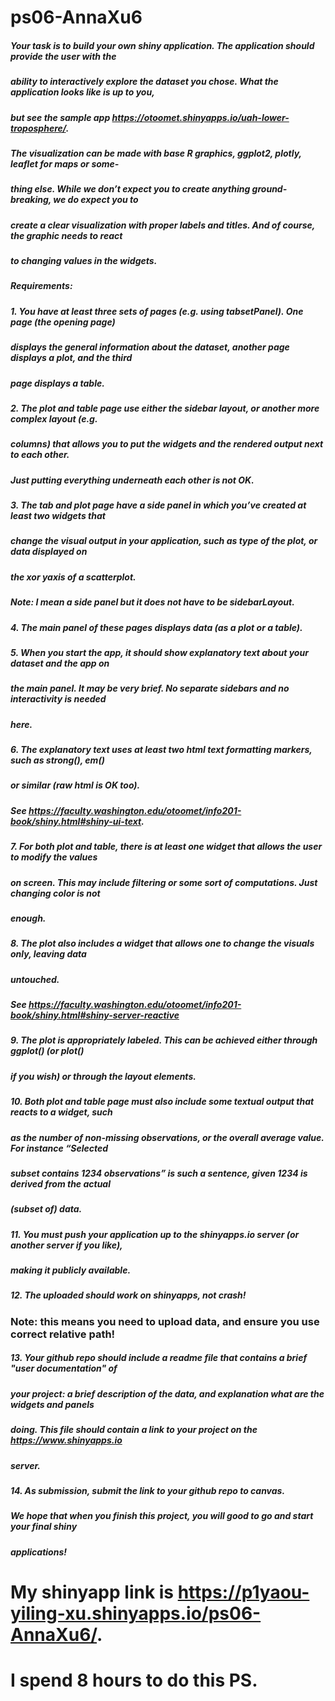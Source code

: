 # ps06-AnnaXu6
##### Your task is to build your own shiny application. The application should provide the user with the
##### ability to interactively explore the dataset you chose. What the application looks like is up to you,
##### but see the sample app https://otoomet.shinyapps.io/uah-lower-troposphere/.
##### The visualization can be made with base R graphics, ggplot2, plotly, leaflet for maps or some-
##### thing else. While we don’t expect you to create anything ground-breaking, we do expect you to
##### create a clear visualization with proper labels and titles. And of course, the graphic needs to react
##### to changing values in the widgets.
##### Requirements:
##### 1. You have at least three sets of pages (e.g. using tabsetPanel). One page (the opening page)
##### displays the general information about the dataset, another page displays a plot, and the third
##### page displays a table.
##### 2. The plot and table page use either the sidebar layout, or another more complex layout (e.g.
##### columns) that allows you to put the widgets and the rendered output next to each other.
##### Just putting everything underneath each other is not OK.
##### 3. The tab and plot page have a side panel in which you’ve created at least two widgets that
##### change the visual output in your application, such as type of the plot, or data displayed on
##### the xor yaxis of a scatterplot.
##### Note: I mean a side panel but it does not have to be sidebarLayout.
##### 4. The main panel of these pages displays data (as a plot or a table).
##### 5. When you start the app, it should show explanatory text about your dataset and the app on
##### the main panel. It may be very brief. No separate sidebars and no interactivity is needed
##### here.
##### 6. The explanatory text uses at least two html text formatting markers, such as strong(), em()
##### or similar (raw html is OK too).
##### See https://faculty.washington.edu/otoomet/info201-book/shiny.html#shiny-ui-text.
##### 7. For both plot and table, there is at least one widget that allows the user to modify the values
##### on screen. This may include filtering or some sort of computations. Just changing color is not
##### enough.
##### 8. The plot also includes a widget that allows one to change the visuals only, leaving data
##### untouched.
##### See https://faculty.washington.edu/otoomet/info201-book/shiny.html#shiny-server-reactive
##### 9. The plot is appropriately labeled. This can be achieved either through ggplot() (or plot()
##### if you wish) or through the layout elements.
##### 10. Both plot and table page must also include some textual output that reacts to a widget, such
##### as the number of non-missing observations, or the overall average value. For instance “Selected
##### subset contains 1234 observations” is such a sentence, given 1234 is derived from the actual
##### (subset of) data.
##### 11. You must push your application up to the shinyapps.io server (or another server if you like),
##### making it publicly available.
##### 12. The uploaded should work on shinyapps, not crash!
### Note: this means you need to upload data, and ensure you use correct relative path!
##### 13. Your github repo should include a readme file that contains a brief "user documentation" of
##### your project: a brief description of the data, and explanation what are the widgets and panels
##### doing. This file should contain a link to your project on the https://www.shinyapps.io
##### server.
##### 14. As submission, submit the link to your github repo to canvas.
##### We hope that when you finish this project, you will good to go and start your final shiny
##### applications!
# My shinyapp link is https://p1yaou-yiling-xu.shinyapps.io/ps06-AnnaXu6/.
# I spend 8 hours to do this PS.
